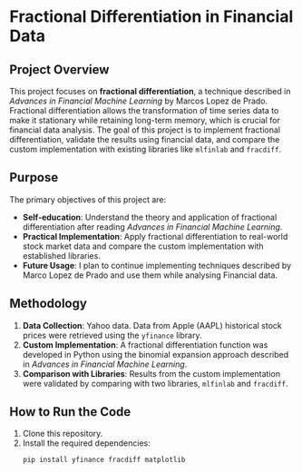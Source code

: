 # Fractional Differentiation in Financial Data

## Project Overview

This project focuses on **fractional differentiation**, a technique described in *Advances in Financial Machine Learning* by Marcos Lopez de Prado. Fractional differentiation allows the transformation of time series data to make it stationary while retaining long-term memory, which is crucial for financial data analysis. The goal of this project is to implement fractional differentiation, validate the results using financial data, and compare the custom implementation with existing libraries like `mlfinlab` and `fracdiff`.

## Purpose

The primary objectives of this project are:
- **Self-education**: Understand the theory and application of fractional differentiation after reading *Advances in Financial Machine Learning*.
- **Practical Implementation**: Apply fractional differentiation to real-world stock market data and compare the custom implementation with established libraries.
- **Future Usage**: I plan to continue implementing techniques described by Marco Lopez de Prado and use them while analysing Financial data.
  
## Methodology

1. **Data Collection**: Yahoo data. Data from Apple (AAPL) historical stock prices were retrieved using the `yfinance` library.
2. **Custom Implementation**: A fractional differentiation function was developed in Python using the binomial expansion approach described in *Advances in Financial Machine Learning*.
3. **Comparison with Libraries**: Results from the custom implementation were validated by comparing with two libraries, `mlfinlab` and `fracdiff`.


## How to Run the Code

1. Clone this repository.
2. Install the required dependencies:
   ```bash
   pip install yfinance fracdiff matplotlib
